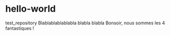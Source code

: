 # hello-world
test_repository
Blablablablablabla blabla blabla
Bonsoir, nous sommes les 4 fantastiques !
